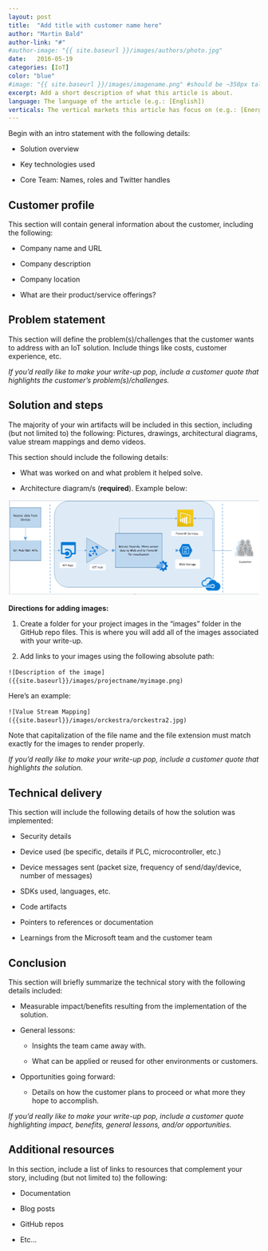 ```yaml
---
layout: post
title:  "Add title with customer name here"
author: "Martin Bald"
author-link: "#"
#author-image: "{{ site.baseurl }}/images/authors/photo.jpg"
date:   2016-05-19
categories: [IoT]
color: "blue"
#image: "{{ site.baseurl }}/images/imagename.png" #should be ~350px tall
excerpt: Add a short description of what this article is about.
language: The language of the article (e.g.: [English])
verticals: The vertical markets this article has focus on (e.g.: [Energy, Manufacturing & Resources, Financial Services, Public Sector, “Retail, Consumer Products & Services”, Environmental, Communications/Media, Transportation & Logistics, Smart Cities, Agricultural, Environmental, Healthcare, Other])
---
```


Begin with an intro statement with the following details:

- Solution overview
 
- Key technologies used
 
- Core Team: Names, roles and Twitter handles 


## Customer profile ##
This section will contain general information about the customer, including the following:

- Company name and URL

- Company description

- Company location

- What are their product/service offerings?



 
## Problem statement ##


This section will define the problem(s)/challenges that the customer wants to address with an IoT solution. Include things like costs, customer experience, etc.
 
*If you’d really like to make your write-up pop, include a customer quote that highlights the customer’s problem(s)/challenges.*


 
## Solution and steps ##


The majority of your win artifacts will be included in this section, including (but not limited to) the following: Pictures, drawings, architectural diagrams, value stream mappings and demo videos.

This section should include the following details:

- What was worked on and what problem it helped solve.

- Architecture diagram/s (**required**). Example below:

 ![IoT Architecture Diagram](/images/templates/iotarchitecture.png)

**Directions for adding images:**

1. Create a folder for your project images in the “images” folder in the GitHub repo files. This is where you will add all of the images associated with your write-up.
 
2. Add links to your images using the following absolute path:

  `![Description of the image]({{site.baseurl}}/images/projectname/myimage.png)`
    
  Here’s an example: 

  `![Value Stream Mapping]({{site.baseurl}}/images/orckestra/orckestra2.jpg)`

 Note that capitalization of the file name and the file extension must match exactly for the images to render properly.

*If you’d really like to make your write-up pop, include a customer quote that highlights the solution.*


## Technical delivery ##
This section will include the following details of how the solution was implemented:

- Security details

- Device used (be specific, details if PLC, microcontroller, etc.)

- Device messages sent (packet size, frequency of send/day/device, number of messages)

- SDKs used, languages, etc.

- Code artifacts

- Pointers to references or documentation

- Learnings from the Microsoft team and the customer team


 
## Conclusion ##

This section will briefly summarize the technical story with the following details included:

- Measurable impact/benefits resulting from the implementation of the solution.

- General lessons:

  - Insights the team came away with.

  - What can be applied or reused for other environments or customers.

- Opportunities going forward:

  - Details on how the customer plans to proceed or what more they hope to accomplish.

*If you’d really like to make your write-up pop, include a customer quote highlighting impact, benefits, general lessons, and/or opportunities.*


## Additional resources ##
In this section, include a list of links to resources that complement your story, including (but not limited to) the following:

- Documentation

- Blog posts

- GitHub repos

- Etc…
